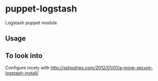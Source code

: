puppet-logstash
===============

Logstash puppet module

## Usage




## To look into

Configure nicely with http://sphughes.com/2012/01/01/a-more-secure-logstash-install/
